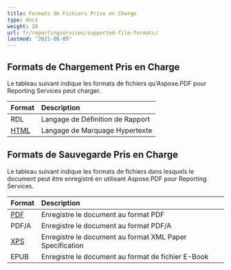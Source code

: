 ```yaml
---
title: Formats de Fichiers Prise en Charge 
type: docs
weight: 20
url: fr/reportingservices/supported-file-formats/
lastmod: "2021-06-05"
---
```


## Formats de Chargement Pris en Charge

Le tableau suivant indique les formats de fichiers qu'Aspose.PDF pour Reporting Services peut charger.

|**Format**|**Description**|
| :- | :- |
|RDL|Langage de Définition de Rapport|
|[HTML](https://docs.fileformat.com/web/html/)|Langage de Marquage Hypertexte|

## Formats de Sauvegarde Pris en Charge

Le tableau suivant indique les formats de fichiers dans lesquels le document peut être enregistré en utilisant Aspose.PDF pour Reporting Services. 

|**Format**|**Description**|
| :- | :- |
|[PDF](https://docs.fileformat.com/pdf/)|Enregistre le document au format PDF|
|PDF/A |Enregistre le document au format PDF/A|
|[XPS](https://docs.fileformat.com/page-description-language/xps/)|Enregistre le document au format XML Paper Specification|
|EPUB|Enregistre le document au format de fichier E-Book|